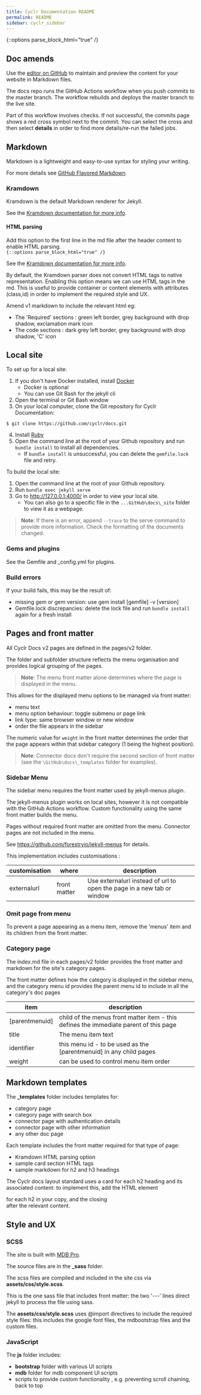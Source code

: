 ```yaml
---
title: Cyclr Documentation README
permalink: README
sidebar: cyclr_sidebar
---
```


{::options parse_block_html="true" /}
<section class="card">

## Doc amends

Use the [editor on GitHub](https://github.com/cyclr/docs/edit/master/README.md) to maintain and preview the content for your website in Markdown files.

The docs repo runs the GitHub Actions workflow when you push commits to the master branch. The workflow rebuilds and deploys the master branch to the live site.

Part of this workflow involves checks. If not successful, the commits page shows a red cross symbol next to the commit. You can select the cross and then select **details** in order to find more details/re-run the failed jobs.

</section>

<section class="card">

## Markdown

Markdown is a lightweight and easy-to-use syntax for styling your writing.

For more details see [GitHub Flavored Markdown](https://guides.github.com/features/mastering-markdown/).


### Kramdown

Kramdown is the default Markdown renderer for Jekyll.

See the [Kramdown documentation for more info](https://kramdown.gettalong.org/index.html).


#### HTML parsing

Add this option to the first line in the md file after the header content to enable HTML parsing.  
``
{::options parse_block_html="true" /}
``

See the [Kramdown documentation for more info](https://kramdown.gettalong.org/parser/kramdown.html).

By default, the Kramdown parser does not convert HTML tags to native representation. Enabling this option means we can use HTML tags in the md. This is useful to provide container or content elements with attributes (class,id) in order to implement the required style and UX.

Amend v1 markdown to include the relevant html eg:
- The 'Required' sections : green left border, grey background with drop shadow, exclamation mark icon 
- The code sections : dark grey left border, grey background with drop shadow, 'C' icon 

</section>

<section class="card">

## Local site 

To set up for a local site:

1. If you don't have Docker installed, install [Docker](https://docs.docker.com/install/)
    - Docker is optional
    - You can use Git Bash for the jekyll cli
2. Open the terminal or Git Bash window
3. On your local computer, clone the Git repository for Cyclr Documentation:
```Shell
$ git clone https://github.com/cyclr/docs.git
```
4. Install [Ruby](https://www.ruby-lang.org/en/documentation/installation/)
5. Open the command line at the root of your Github repository and run `bundle install` to install all dependencies.
    *  If `bundle install` is unsuccessful, you can delete the `gemfile.lock` file and retry.

To build the local site:

1. Open  the command line at the root of your Github repository.
2. Run `bundle exec jekyll serve`
3. Go to http://127.0.0.1:4000/ in order to view your local site.
    *  You can also go to a specific file in the `...GitHub\docs\_site` folder to view it as a webpage.

> **Note**: If there is an error, append `--trace` to the serve command to provide more information. Check the formatting of the documents changed.


### Gems and plugins

See the Gemfile and \_config.yml for plugins.


### Build errors

If your build fails, this may be the result of:
- missing gem or gem version: use gem install [gemfile] -v [version]
- Gemfile.lock discrepancies: delete the lock file and run `bundle install` again for a fresh install
 
</section>

<section class="card">

## Pages and front matter

All Cyclr Docs v2 pages are defined in the pages/v2 folder.

The folder and subfolder structure reflects the menu organisation and provides logical grouping of the pages.

> **Note**: The menu front matter alone determines where the page is displayed in the menu.

This allows for the displayed menu options to be managed via front matter:
- menu text
- menu option behaviour: toggle submenu or page link
- link type: same browser window or new window
- order the file appears in the sidebar


The numeric value for `weight` in the front matter determines the order that the page appears within that sidebar category (1 being the highest position).

> **Note**: Connector docs don't require the second section of front matter (see the `\GitHub\docs\_templates` folder for examples).


### Sidebar Menu

The sidebar menu requires the front matter used by jekyll-menus plugin. 

The jekyll-menus plugin works on local sites, however it is not compatible with the GitHub Actions workflow. Custom functionality using the same front matter builds the menu. 

Pages without required front matter are omitted from the menu. Connector pages are not included in the menu.

See https://github.com/forestryio/jekyll-menus for details.

This implementation includes customisations :

| customisation | where | description |
| --- | --- | --- |
| externalurl | front matter | Use externalurl instead of url to open the page in a new tab or window |


### Omit page from menu

To prevent a page appearing as a menu item, remove the 'menus' item and its children from the front matter. 


### Category page

The index.md file in each pages/v2 folder provides the front matter and markdown for the site's category pages.

The front matter defines how the category is displayed in the sidebar menu, and the category menu id provides the parent menu id to include in all the category's doc pages 


| item | description |
| --- | --- |
| [parentmenuid] | child of the menus front matter item - this defines the immediate parent of this page |
| title | The menu item text  |
| identifier | this menu id - to be used as the [parentmenuid] in any child pages |
| weight | can be used to control menu item order |

</section>

<section class="card">

## Markdown templates

The **_templates** folder includes templates for:
- category page
- category page with search box
- connector page with authentication details
- connector page with other information
- any other doc page

Each template includes the front matter required for that type of page:
- Kramdown HTML parsing option
- sample card section HTML tags
- sample markdown for h2 and h3 headings

The Cyclr docs layout standard uses a card for each h2 heading and its associated content: to implement this, add the HTML element <section class="card"> for each h2 in your copy, and the closing </section> after the relevant content.

</section>

<section class="card">

## Style and UX


### SCSS

The site is built with [MDB Pro](https://mdbootstrap.com/docs/standard/pro/).

The source files are in the **\_sass** folder.

The scss files are compiled and included in the site css via **assets/css/style.scss**. 

This is the one sass file that includes front matter: the two '---' lines direct jekyll to process the file using sass.

The **assets/css/style.scss** uses @import directives to include the required style files: this includes the google font files, the mdbootstrap files and the custom files. 


### JavaScript

The **js** folder includes:
- **bootstrap** folder with various UI scripts 
- **mdb** folder for mdb component UI scripts
- scripts to provide custom functionality , e.g. preventing scroll chaining, back to top 

</section>
